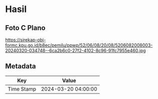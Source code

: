 # Hasil

## Foto C Plano

https://sirekap-obj-formc.kpu.go.id/b8ec/pemilu/ppwp/52/06/08/20/08/5206082008003-20240320-034748--6ca2b6c0-27f2-4102-8c96-91fc7955e460.jpg


## Metadata

| Key        | Value               |
| ---------- | ------------------- |
| Time Stamp | 2024-03-20 04:00:00 |




